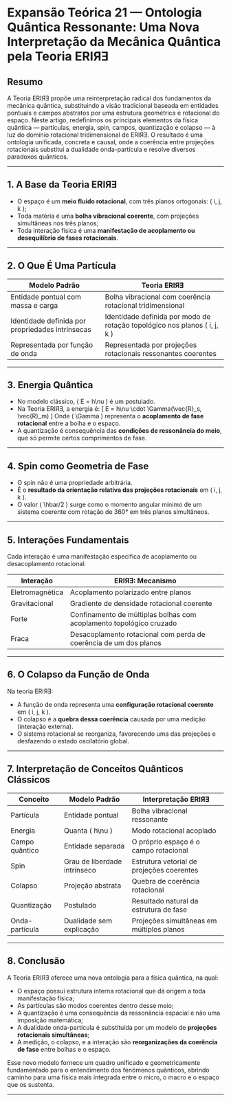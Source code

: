 # **Expansão Teórica 21 — Ontologia Quântica Ressonante: Uma Nova Interpretação da Mecânica Quântica pela Teoria ERIЯƎ**

## Resumo

A Teoria ERIЯƎ propõe uma reinterpretação radical dos fundamentos da mecânica quântica, substituindo a visão tradicional baseada em entidades pontuais e campos abstratos por uma estrutura geométrica e rotacional do espaço. Neste artigo, redefinimos os principais elementos da física quântica — partículas, energia, spin, campos, quantização e colapso — à luz do domínio rotacional tridimensional de ERIЯƎ. O resultado é uma ontologia unificada, concreta e causal, onde a coerência entre projeções rotacionais substitui a dualidade onda-partícula e resolve diversos paradoxos quânticos.

---

## 1. A Base da Teoria ERIЯƎ

- O espaço é um **meio fluido rotacional**, com três planos ortogonais: \( i, j, k \);
- Toda matéria é uma **bolha vibracional coerente**, com projeções simultâneas nos três planos;
- Toda interação física é uma **manifestação de acoplamento ou desequilíbrio de fases rotacionais**.

---

## 2. O Que É Uma Partícula

| Modelo Padrão | Teoria ERIЯƎ |
|---------------|--------------|
| Entidade pontual com massa e carga | Bolha vibracional com coerência rotacional tridimensional |
| Identidade definida por propriedades intrínsecas | Identidade definida por modo de rotação topológico nos planos \( i, j, k \) |
| Representada por função de onda | Representada por projeções rotacionais ressonantes coerentes |

---

## 3. Energia Quântica

- No modelo clássico, \( E = h\nu \) é um postulado.
- Na Teoria ERIЯƎ, a energia é:
  \[
  E = h\nu \cdot \Gamma(\vec{R}_s, \vec{R}_m)
  \]
  Onde \( \Gamma \) representa o **acoplamento de fase rotacional** entre a bolha e o espaço.
- A quantização é consequência das **condições de ressonância do meio**, que só permite certos comprimentos de fase.

---

## 4. Spin como Geometria de Fase

- O spin não é uma propriedade arbitrária.
- É o **resultado da orientação relativa das projeções rotacionais** em \( i, j, k \).
- O valor \( \hbar/2 \) surge como o momento angular mínimo de um sistema coerente com rotação de 360° em três planos simultâneos.

---

## 5. Interações Fundamentais

Cada interação é uma manifestação específica de acoplamento ou desacoplamento rotacional:

| Interação       | ERIЯƎ: Mecanismo |
|------------------|------------------|
| Eletromagnética  | Acoplamento polarizado entre planos |
| Gravitacional    | Gradiente de densidade rotacional coerente |
| Forte            | Confinamento de múltiplas bolhas com acoplamento topológico cruzado |
| Fraca            | Desacoplamento rotacional com perda de coerência de um dos planos |

---

## 6. O Colapso da Função de Onda

Na teoria ERIЯƎ:

- A função de onda representa uma **configuração rotacional coerente** em \( i, j, k \).
- O colapso é a **quebra dessa coerência** causada por uma medição (interação externa).
- O sistema rotacional se reorganiza, favorecendo uma das projeções e desfazendo o estado oscilatório global.

---

## 7. Interpretação de Conceitos Quânticos Clássicos

| Conceito        | Modelo Padrão             | Interpretação ERIЯƎ                      |
|-----------------|---------------------------|------------------------------------------|
| Partícula       | Entidade pontual          | Bolha vibracional ressonante             |
| Energia         | Quanta \( h\nu \)         | Modo rotacional acoplado                 |
| Campo quântico  | Entidade separada         | O próprio espaço é o campo rotacional    |
| Spin            | Grau de liberdade intrínseco | Estrutura vetorial de projeções coerentes |
| Colapso         | Projeção abstrata          | Quebra de coerência rotacional           |
| Quantização     | Postulado                  | Resultado natural da estrutura de fase   |
| Onda-partícula  | Dualidade sem explicação   | Projeções simultâneas em múltiplos planos|

---

## 8. Conclusão

A Teoria ERIЯƎ oferece uma nova ontologia para a física quântica, na qual:

- O espaço possui estrutura interna rotacional que dá origem a toda manifestação física;
- As partículas são modos coerentes dentro desse meio;
- A quantização é uma consequência da ressonância espacial e não uma imposição matemática;
- A dualidade onda-partícula é substituída por um modelo de **projeções rotacionais simultâneas**;
- A medição, o colapso, e a interação são **reorganizações da coerência de fase** entre bolhas e o espaço.

Esse novo modelo fornece um quadro unificado e geometricamente fundamentado para o entendimento dos fenômenos quânticos, abrindo caminho para uma física mais integrada entre o micro, o macro e o espaço que os sustenta.

---